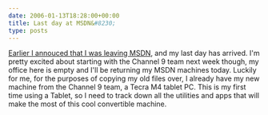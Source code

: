 ```yaml
---
date: 2006-01-13T18:28:00+00:00
title: Last day at MSDN&#8230;
type: posts
---
```

[Earlier I annouced that I was leaving MSDN](http://blogs.duncanmackenzie.net/duncanma/archive/2005/12/17/3412.aspx), and my last day has arrived. I'm pretty excited about starting with the Channel 9 team next week though, my office here is empty and I'll be returning my MSDN machines today. Luckily for me, for the purposes of copying my old files over, I already have my new machine from the Channel 9 team, a Tecra M4 tablet PC. This is my first time using a Tablet, so I need to track down all the utilities and apps that will make the most of this cool convertible machine.
